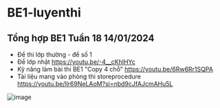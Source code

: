# BE1-luyenthi
## Tổng hợp BE1 Tuần 18 14/01/2024
- Đề thi lớp thường - đề số 1
- Đề lớp nhật https://youtu.be/-4__cKhlHYc
- Kỹ năng làm bài thi BE1 "Copy 4 chỗ" https://youtu.be/6Rw6Rr1SQPA
- Tài liệu mang vào phòng thi storeprocedure https://youtu.be/llr69NeLAoM?si=nbd9cJfAJcmAHu5L

![image](https://github.com/SokKimThanh/BE1-luyenthi/assets/20368186/2019658d-0ae5-48b1-8c17-acca1efc243c)
